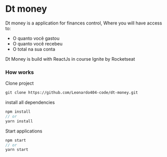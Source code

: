 # Dt money

Dt money is a application for finances control, Where you will have access to:

- O quanto você gastou
- O quanto você recebeu
- O total na sua conta

Dt Money is build with ReactJs in course Ignite by Rocketseat

### How works

Clone project

```markdown
git clone https://github.com/Leonardo404-code/dt-money.git
```

install all dependencies

```jsx
npm install
// or
yarn install
```

Start applications

```jsx
npm start
// or
yarn start
```
